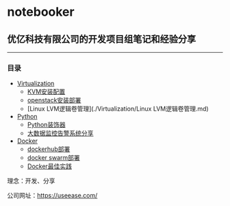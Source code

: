 # notebooker
## 优亿科技有限公司的开发项目组笔记和经验分享
---------------------------

### 目录
- [Virtualization](./Virtualization/)
    * [KVM安装配置](./Virtualization/kvm_setup_and_config.md)
    * [openstack安装部署](./Virtualization/openstack安装部署.md)
    * [Linux LVM逻辑卷管理](./Virtualization/Linux LVM逻辑卷管理.md)
- [Python](./Python/)
    * [Python装饰器](./Python/使用Python装饰器.md)
    * [大数据监控告警系统分享](./Python/PyCon/PyCon2016-大数据监控告警系统.md)
- [Docker](./Docker/)
    * [dockerhub部署](./Docker/dockerhub_registry_building.md)
    * [docker swarm部署](./Docker/docker_swarm_mode.md)
    * [Docker最佳实践](./Docker/Docker最佳实践.md)

理念：开发、分享

公司网址：https://useease.com/
